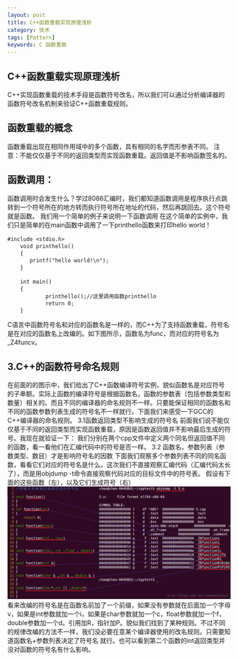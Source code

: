 ```yaml
---
layout: post
title: C++函数重载实现原理浅析
category: 技术
tags: [Pattern]
keywords: C 函数重载
---
```


## C++函数重载实现原理浅析
C++实现函数重载的技术手段是函数符号改名，所以我们可以通过分析编译器的函数符号改名机制来验证C++函数重载规则。

## 函数重载的概念
函数重载出现在相同作用域中的多个函数，具有相同的名字而形参表不同。
注意：不能仅仅基于不同的返回类型而实现函数重载。返回值是不影响函数签名的。

## 函数调用：
函数调用时会发生什么？学过8086汇编时，我们都知道函数调用是程序执行点跳转到一个符号所在的地方转而执行符号所在地址的代码，然后再跳回去。这个符号就是函数。
我们用一个简单的例子来说明一下函数调用
在这个简单的实例中，我们只是简单的在main函数中调用了一下printhello函数来打印hello world！
```
#include <stdio.h>  
    void printhello()  
    {
       printf("hello world!\n");  
    }  
      
    int main()  
    {  
            printhello();//这里调用函数printhello  
            return 0;  
    } 
```
C语言中函数符号名和对应的函数名是一样的，而C++为了支持函数重载，符号名是在对应的函数名上改编的。如下图所示，函数名为func，而对应的符号名为_Z4funcv。

## 3.C++的函数符号命名规则
在前面的的图示中，我们给出了C++函数编译符号实例，貌似函数名是对应符号的子串额。实际上函数的编译符号是根据函数名，函数的参数表（包括参数类型和数量）相关的。而且不同的编译器的命名规则不一样。只要能保证相同的函数名和不同的函数参数列表生成的符号名不一样就行。下面我们来感受一下GCC的C++编译器的命名规则。
3.1函数返回类型不影响生成的符号名
前面我们说不能仅仅基于不同的返回类型而实现函数重载，原因是函数返回值并不影响最后生成的符号。我现在就验证一下：
我们分别在两个cpp文件中定义两个同名但返回值不同的函数，看一看他们在汇编代码中的符号是否一样。
3.2 函数名，参数列表（参数类型、数目）才是影响符号名的因数
下面我们观察多个参数列表不同的同名函数，看看它们对应的符号名是什么。这次我们不直接观察汇编代码（汇编代码太长了），而是用objdump -t命令直接观察代码对应的目标文件中的符号表。
假设有下面的这些函数（左），以及它们生成符号（右）
![图](\images_zc\upload\c-function-coverloading.png)
看来改编的符号名是在函数名前加了一个前缀，如果没有参数就在后面加一个字母v，如果是int参数就加一个i，如果是char参数就加一个c，float参数就加一个f，double参数加一个d。引用加R，指针加P。貌似我们找到了某种规则。不过不同的规律改编的方法不一样，我们没必要在意某个编译器使用的改名规则。只需要知道函数名+参数列表决定了符号名 就行。也可以看到第二个函数的int返回类型并没对函数的符号名有什么影响。
